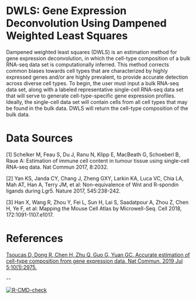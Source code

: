 # DWLS: Gene Expression Deconvolution Using Dampened Weighted Least Squares

Dampened weighted least squares (DWLS) is an estimation method for gene 
expression deconvolution, in which the cell-type composition of a bulk RNA-seq 
data set is computationally inferred. This method corrects common biases 
towards cell types that are characterized by highly expressed genes and/or 
are highly prevalent, to provide accurate detection across diverse cell types. 
To begin, the user must input a bulk RNA-seq data set, along with a labeled 
representative single-cell RNA-seq data set that will serve to generate 
cell-type-specific gene expression profiles. Ideally, the single-cell data 
set will contain cells from all cell types that may be found in the bulk data. 
DWLS will return the cell-type composition of the bulk data.

# Data Sources

[1] Schelker M, Feau S, Du J, Ranu N, Klipp E, MacBeath G, Schoeberl B, Raue 
A: Estimation of immune cell content in tumour tissue using single-cell 
RNA-seq data. Nat Commun 2017, 8:2032. 

[2] Yan KS, Janda CY, Chang J, Zheng GXY, Larkin KA, Luca VC, Chia LA, 
Mah AT, Han A, Terry JM, et al: Non-equivalence of Wnt and R-spondin ligands 
during Lgr5. Nature 2017, 545:238-242. 

[3] Han X, Wang R, Zhou Y, Fei L, Sun H, Lai S, Saadatpour A, Zhou Z, Chen H, 
Ye F, et al: Mapping the Mouse Cell Atlas by Microwell-Seq. Cell 2018, 
172:1091-1107.e1017.

# References

[Tsoucas D, Dong R, Chen H, Zhu Q, Guo G, Yuan GC. Accurate estimation of 
cell-type composition from gene expression data. Nat Commun. 
2019 Jul 5;10(1):2975.](https://www.nature.com/articles/s41467-019-10802-z)


-- 
<!-- badges: start -->
[![R-CMD-check](https://github.com/sistia01/DWLS/workflows/R-CMD-check/badge.svg)](https://github.com/sistia01/DWLS/actions)
<!-- badges: end -->

